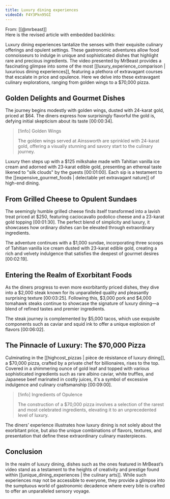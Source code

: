 ```yaml
---
title: Luxury dining experiences
videoId: F4Y3Pkn95GI
---
```


From: [[@mrbeast]] <br/> 
Here is the revised article with embedded backlinks:

Luxury dining experiences tantalize the senses with their exquisite culinary offerings and opulent settings. These gastronomic adventures allow food connoisseurs to indulge in unique and sophisticated dishes that highlight rare and precious ingredients. The video presented by MrBeast provides a fascinating glimpse into some of the most [[luxury_experience_comparison | luxurious dining experiences]], featuring a plethora of extravagant courses that escalate in price and opulence. Here we delve into these extravagant culinary explorations, ranging from golden wings to a $70,000 pizza.

## Golden Delights and Gourmet Dishes

The journey begins modestly with golden wings, dusted with 24-karat gold, priced at $64. The diners express how surprisingly flavorful the gold is, defying initial skepticism about its taste [<a class="yt-timestamp" data-t="00:00:34">00:00:34</a>].

> [!info] Golden Wings
> 
> The golden wings served at Ainssworth are sprinkled with 24-karat gold, offering a visually stunning and savory start to the culinary journey.

Luxury then steps up with a $125 milkshake made with Tahitian vanilla ice cream and adorned with 23-karat edible gold, presenting an ethereal taste likened to "silk clouds" by the guests [<a class="yt-timestamp" data-t="00:01:00">00:01:00</a>]. Each sip is a testament to the [[expensive_gourmet_foods | delectable yet extravagant nature]] of high-end dining.

## From Grilled Cheese to Opulent Sundaes

The seemingly humble grilled cheese finds itself transformed into a lavish treat priced at $250, featuring caciocavallo podolico cheese and a 23-karat gold topping [<a class="yt-timestamp" data-t="00:01:30">00:01:30</a>]. The perfect blend of simplicity and luxury, it showcases how ordinary dishes can be elevated through extraordinary ingredients.

The adventure continues with a $1,000 sundae, incorporating three scoops of Tahitian vanilla ice cream dusted with 23-karat edible gold, creating a rich and velvety indulgence that satisfies the deepest of gourmet desires [<a class="yt-timestamp" data-t="00:02:19">00:02:19</a>].

## Entering the Realm of Exorbitant Foods

As the diners progress to even more exorbitantly priced dishes, they dive into a $2,000 steak known for its unparalleled quality and pleasantly surprising texture [<a class="yt-timestamp" data-t="00:03:25">00:03:25</a>]. Following this, $3,000 pork and $4,000 tomahawk steaks continue to showcase the signature of luxury dining—a blend of refined tastes and premier ingredients.

The steak journey is complemented by $5,000 tacos, which use exquisite components such as caviar and squid ink to offer a unique explosion of flavors [<a class="yt-timestamp" data-t="00:06:02">00:06:02</a>].

## The Pinnacle of Luxury: The $70,000 Pizza

Culminating in the [[highcost_pizzas | pièce de résistance of luxury dining]], a $70,000 pizza, crafted by a private chef for billionaires, rises to the top. Covered in a shimmering ounce of gold leaf and topped with various sophisticated ingredients such as rare albino caviar, white truffles, and Japanese beef marinated in costly juices, it's a symbol of excessive indulgence and culinary craftsmanship [<a class="yt-timestamp" data-t="00:09:00">00:09:00</a>].

> [!info] Ingredients of Opulence
>
> The construction of a $70,000 pizza involves a selection of the rarest and most celebrated ingredients, elevating it to an unprecedented level of luxury.

The diners’ experience illustrates how luxury dining is not solely about the exorbitant price, but also the unique combinations of flavors, textures, and presentation that define these extraordinary culinary masterpieces.

## Conclusion

In the realm of luxury dining, dishes such as the ones featured in MrBeast’s video stand as a testament to the heights of creativity and prestige found within [[unique_dining_experiences | the culinary arts]]. While such experiences may not be accessible to everyone, they provide a glimpse into the sumptuous world of gastronomic decadence where every bite is crafted to offer an unparalleled sensory voyage.